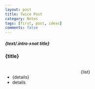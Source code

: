 ```yaml
---
layout: post
title: Twice Post
category: Notes
tags: [first, post, ideas]
comments: false
---
```

<h4 style="font-style:italic; font-weight:bold">{text/.intro->not title}</h4>

<h3>{title}</h3>
<ul><br><center>{list}</center>
  <li>{details}</li>
  <li>details</li>
</ul>
<link rel="stylesheet" href="bower_components/xterm.js/dist/xterm.css" />

<script src="bower_components/xterm.js/dist/xterm.js"></script>
 <div id="terminal"></div>
      <script>
      	var term = new Terminal();
        term.open(document.getElementById('#terminal'));
        term.write('Hello from \033[1;3;31mxterm.js\033[0m $ ')
      </script>

  
